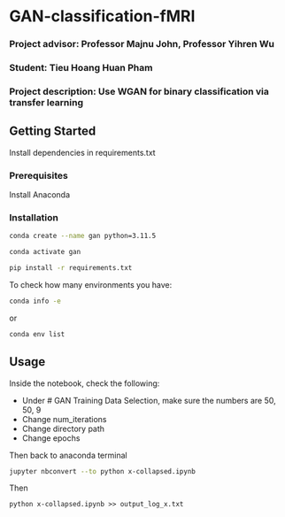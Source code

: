 # GAN-classification-fMRI

### Project advisor: Professor Majnu John, Professor Yihren Wu

### Student: Tieu Hoang Huan Pham

### Project description: Use WGAN for binary classification via transfer learning

## Getting Started
Install dependencies in requirements.txt

### Prerequisites
Install Anaconda

### Installation

```sh
conda create --name gan python=3.11.5
```

```sh
conda activate gan
```

```sh
pip install -r requirements.txt
```

To check how many environments you have:
```sh
conda info -e
```
or 
```sh
conda env list
```

## Usage
Inside the notebook, check the following:

* Under # GAN Training Data Selection, make sure the numbers are 50, 50, 9
* Change num_iterations
* Change directory path
* Change epochs

Then back to anaconda terminal
```sh
jupyter nbconvert --to python x-collapsed.ipynb
```
Then
```
python x-collapsed.ipynb >> output_log_x.txt
```





